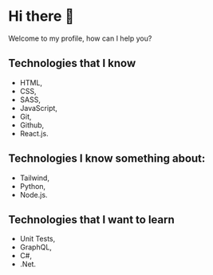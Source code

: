 # Hi there 👋

Welcome to my profile, how can I help you?

## Technologies that I know

- HTML,
- CSS,
- SASS,
- JavaScript,
- Git,
- Github,
- React.js.

## Technologies I know something about:

- Tailwind,
- Python,
- Node.js.

## Technologies that I want to learn

- Unit Tests,
- GraphQL,
- C#,
- .Net.
